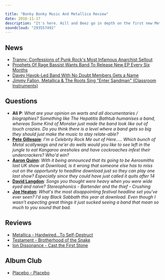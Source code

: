 ```yaml
---

title: "Bonky Bonky Music And Metallica Review"
date: 2016-11-17
description: "It's here. Hill and Beez go in depth on the first new Metallica album in 8 whole years, Hardwired...To Self Destruct. Is it any good? We'll find out. Elsewhere, there's a look at the new albums from Testament and Ion Dissonance, who would be in a rock I'm A Celebrity, the pros and cons of rock biographies and our Album Club is on Placebo's self-titled debut album."
soundcloud: "293557491"
---
```


## News

- [Tranny: Confessions of Punk Rock's Most Infamous Anarchist Sellout](https://www.amazon.co.uk/Tranny-Confessions-Infamous-Anarchist-Sellout/dp/0316387959)
- [Prophets Of Rage Bassist Wants Band To Release New EP Every Six Months](http://www.theprp.com/2016/08/19/news/prophets-rage-bassist-wants-band-release-new-ep-every-six-months/)
- [Davey Havok-Led Band With No Doubt Members Gets a Name](http://loudwire.com/davey-havok-led-band-no-doubt-members-gets-name/)
- [Jimmy Fallon, Metallica & The Roots Sing "Enter Sandman" (Classroom Instruments)](https://www.youtube.com/watch?v=GXJifYl_byU)


## Questions

- **Ali P**: *What are your opinion on warts and all documentaries / biographies? Something like The Hepatitis Bathtub humanises a band, whereas Some Kind of Monster just made the band look like out of touch crazies. Do you think there is a level where a band gets so big they should just make the music to stay relate-able?*
- **[Pete Gillespie](https://www.facebook.com/thatsnotmetalpodcast/photos/a.1814755825417620.1073741828.1814737015419501/1995380457355155/?type=3&comment_id=1995528220673712&comment_tracking=%7B%22tn%22%3A%22R8%22%7D)**: *I'm a Celebrity Rock Me out of Here..... Which bunch of Metal scallywags and ne'er do wells would you like to see left in the jungle to eat Kangaroo aresholes and have cockroaches infest their undercrackers? Who'd win?*
- **[Aaron Quinn](https://www.facebook.com/thatsnotmetalpodcast/photos/a.1814755825417620.1073741828.1814737015419501/1995380457355155/?type=3&comment_id=1995383480688186&comment_tracking=%7B%22tn%22%3A%22R9%22%7D)**: *With it being announced that its going to be Aerosmiths last UK show at Download, is it wrong that someone else has to miss out on the opportunity to headline download just so they can play one last show? Especially since they could have just called it quits after 14*
- **[David Langdon](https://www.facebook.com/thatsnotmetalpodcast/photos/a.1814755825417620.1073741828.1814737015419501/1995380457355155/?type=3&comment_id=1995783167314884&comment_tracking=%7B%22tn%22%3A%22R3%22%7D)**: *Songs you thought were heavy when you were wide eyed and naive? Stereophonics - Bartender and the thief - Crushing*
- **[Joe Heaton](https://www.facebook.com/thatsnotmetalpodcast/photos/a.1814755825417620.1073741828.1814737015419501/1995380457355155/?type=3&comment_id=1995465177346683&comment_tracking=%7B%22tn%22%3A%22R9%22%7D)**: *What's the most disappointing festival headline set you've ever seen? I'd say Black Sabbath this year at download. Even though I wasn't expecting great things it just sucked seeing a band that mean so much to you sound that bad.*


## Reviews

- [Metallica - Hardwired...To Self-Destruct](https://itunes.apple.com/gb/album/hardwired...to-self-destruct/id1145400123)
- [Testament - Brotherhood of the Snake](https://itunes.apple.com/gb/album/brotherhood-of-the-snake/id1147640015)
- [Ion Dissonance - Cast the First Stone](https://itunes.apple.com/gb/album/cast-the-first-stone/id1154220706)


## Album Club

- [Placebo - Placebo](https://itunes.apple.com/gb/album/placebo/id961067797)
